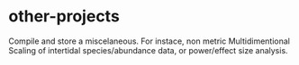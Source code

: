 # other-projects
Compile and store a miscelaneous. For instace, non metric Multidimentional Scaling of intertidal species/abundance data, or power/effect size analysis.
